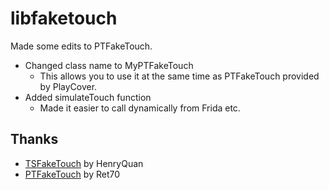 # libfaketouch

Made some edits to PTFakeTouch.

* Changed class name to MyPTFakeTouch
  * This allows you to use it at the same time as PTFakeTouch provided by PlayCover.
* Added simulateTouch function
  * Made it easier to call dynamically from Frida etc.

## Thanks

* [TSFakeTouch](https://github.com/HenryQuan/TSFakeTouch) by HenryQuan
* [PTFakeTouch](https://github.com/Ret70/PTFakeTouch) by Ret70
